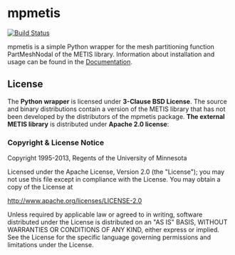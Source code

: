 # mpmetis

[![Build Status](https://travis-ci.com/c-meyer/mpmetis.svg?branch=master)](https://travis-ci.com/c-meyer/mpmetis)

mpmetis is a simple Python wrapper for the mesh partitioning function PartMeshNodal of the METIS library.
Information about installation and usage can be found in the
[Documentation](https://mpmetis.readthedocs.io/).

## License

The **Python wrapper** is licensed under **3-Clause BSD License**.
The source and binary distributions contain a version of the METIS library that has not been developed by the
distributors of the mpmetis package.
**The external METIS library** is distributed under **Apache 2.0 license**:

### Copyright & License Notice

Copyright 1995-2013, Regents of the University of Minnesota

Licensed under the Apache License, Version 2.0 (the "License");
you may not use this file except in compliance with the License.
You may obtain a copy of the License at

http://www.apache.org/licenses/LICENSE-2.0

Unless required by applicable law or agreed to in writing, software
distributed under the License is distributed on an "AS IS" BASIS,
WITHOUT WARRANTIES OR CONDITIONS OF ANY KIND, either express or 
implied. See the License for the specific language governing 
permissions and limitations under the License.
